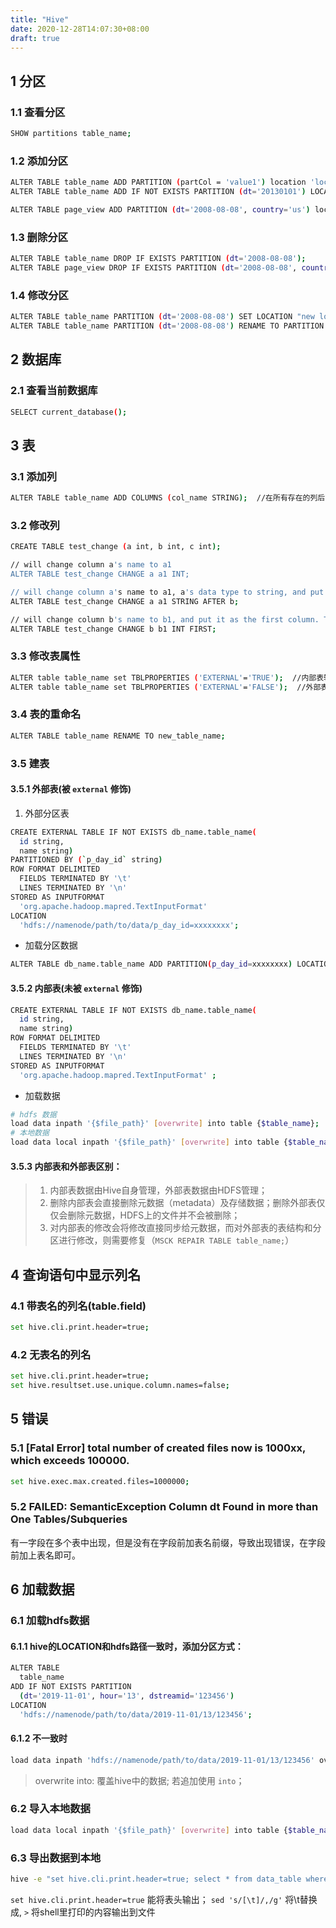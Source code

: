 ```yaml
---
title: "Hive"
date: 2020-12-28T14:07:30+08:00
draft: true
---
```

## 1 分区
### 1.1 查看分区
```sh
SHOW partitions table_name;
```

### 1.2 添加分区
```sh
ALTER TABLE table_name ADD PARTITION (partCol = 'value1') location 'loc1'; //示例
ALTER TABLE table_name ADD IF NOT EXISTS PARTITION (dt='20130101') LOCATION '/user/hadoop/warehouse/table_name/dt=20130101'; //一次添加一个分区

ALTER TABLE page_view ADD PARTITION (dt='2008-08-08', country='us') location '/path/to/us/part080808' PARTITION (dt='2008-08-09', country='us') location '/path/to/us/part080809';  //一次添加多个分区
```

### 1.3 删除分区
```sh
ALTER TABLE table_name DROP IF EXISTS PARTITION (dt='2008-08-08');
ALTER TABLE page_view DROP IF EXISTS PARTITION (dt='2008-08-08', country='us');
``` 

### 1.4 修改分区
```sh
ALTER TABLE table_name PARTITION (dt='2008-08-08') SET LOCATION "new location";
ALTER TABLE table_name PARTITION (dt='2008-08-08') RENAME TO PARTITION (dt='20080808');
``` 

## 2 数据库

### 2.1 查看当前数据库
```sh
SELECT current_database();
``` 

## 3 表


### 3.1 添加列
```sh
ALTER TABLE table_name ADD COLUMNS (col_name STRING);  //在所有存在的列后面，但是在分区列之前添加一列
``` 

### 3.2 修改列

```sh
CREATE TABLE test_change (a int, b int, c int);

// will change column a's name to a1
ALTER TABLE test_change CHANGE a a1 INT; 

// will change column a's name to a1, a's data type to string, and put it after column b. The new table's structure is: b int, a1 string, c int
ALTER TABLE test_change CHANGE a a1 STRING AFTER b; 

// will change column b's name to b1, and put it as the first column. The new table's structure is: b1 int, a string, c int
ALTER TABLE test_change CHANGE b b1 INT FIRST; 
```
 

### 3.3 修改表属性
```sh
ALTER table table_name set TBLPROPERTIES ('EXTERNAL'='TRUE');  //内部表转外部表 
ALTER table table_name set TBLPROPERTIES ('EXTERNAL'='FALSE');  //外部表转内部表
``` 

### 3.4 表的重命名
```sh
ALTER TABLE table_name RENAME TO new_table_name;
```

### 3.5 建表

#### 3.5.1 外部表(被 `external` 修饰)
1. 外部分区表
```sh
CREATE EXTERNAL TABLE IF NOT EXISTS db_name.table_name(
  id string,
  name string)
PARTITIONED BY (`p_day_id` string)
ROW FORMAT DELIMITED 
  FIELDS TERMINATED BY '\t' 
  LINES TERMINATED BY '\n' 
STORED AS INPUTFORMAT 
  'org.apache.hadoop.mapred.TextInputFormat' 
LOCATION
  'hdfs://namenode/path/to/data/p_day_id=xxxxxxxx';
```
* 加载分区数据
```sh
ALTER TABLE db_name.table_name ADD PARTITION(p_day_id=xxxxxxxx) LOCATION 'hdfs://namenode/path/to/data/p_day_id=xxxxxxxx';
```
#### 3.5.2 内部表(未被 `external` 修饰)
```sh
CREATE EXTERNAL TABLE IF NOT EXISTS db_name.table_name(
  id string,
  name string)
ROW FORMAT DELIMITED 
  FIELDS TERMINATED BY '\t' 
  LINES TERMINATED BY '\n' 
STORED AS INPUTFORMAT 
  'org.apache.hadoop.mapred.TextInputFormat' ;
```
* 加载数据
```sh
# hdfs 数据
load data inpath '{$file_path}' [overwrite] into table {$table_name};
# 本地数据
load data local inpath '{$file_path}' [overwrite] into table {$table_name};
```


#### 3.5.3 内部表和外部表区别：
> 1. 内部表数据由Hive自身管理，外部表数据由HDFS管理；
> 2. 删除内部表会直接删除元数据（metadata）及存储数据；删除外部表仅仅会删除元数据，HDFS上的文件并不会被删除；
> 3. 对内部表的修改会将修改直接同步给元数据，而对外部表的表结构和分区进行修改，则需要修复（`MSCK REPAIR TABLE table_name;`）


## 4 查询语句中显示列名

### 4.1 带表名的列名(table.field)
```sh
set hive.cli.print.header=true;
```
### 4.2 无表名的列名
```sh
set hive.cli.print.header=true;
set hive.resultset.use.unique.column.names=false;
```

## 5 错误

### 5.1 [Fatal Error] total number of created files now is 1000xx, which exceeds 100000.
```sh
set hive.exec.max.created.files=1000000;
```

### 5.2  FAILED: SemanticException Column dt Found in more than One Tables/Subqueries
有一字段在多个表中出现，但是没有在字段前加表名前缀，导致出现错误，在字段前加上表名即可。

## 6 加载数据

### 6.1 加载hdfs数据
#### 6.1.1 hive的LOCATION和hdfs路径一致时，添加分区方式：
```sh
ALTER TABLE
  table_name
ADD IF NOT EXISTS PARTITION
  (dt='2019-11-01', hour='13', dstreamid='123456')
LOCATION
  'hdfs://namenode/path/to/data/2019-11-01/13/123456';
```

#### 6.1.2 不一致时
```sh
load data inpath 'hdfs://namenode/path/to/data/2019-11-01/13/123456' overwrite into table table_name partition(dt='2019-11-01', hour='13', dstreamid='123456');
``` 
> overwrite into: 覆盖hive中的数据; 若追加使用 `into`；

### 6.2 导入本地数据
```sh
load data local inpath '{$file_path}' [overwrite] into table {$table_name};
``` 
### 6.3 导出数据到本地
```sh
hive -e "set hive.cli.print.header=true; select * from data_table where 条件" | sed 's/[\t]/,/g'  > hhd.csv
```
`set hive.cli.print.header=true` 能将表头输出；
`sed 's/[\t]/,/g'` 将\t替换成,
`>` 将shell里打印的内容输出到文件
